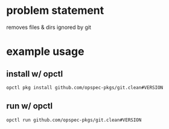 # problem statement
removes files & dirs ignored by git

# example usage

## install w/ opctl

```shell
opctl pkg install github.com/opspec-pkgs/git.clean#VERSION
```

## run w/ opctl

```
opctl run github.com/opspec-pkgs/git.clean#VERSION
```
